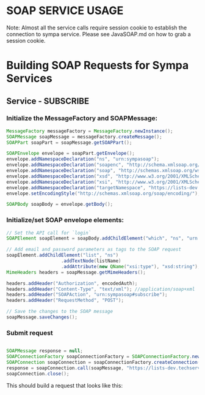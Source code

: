 # SOAP SERVICE USAGE

Note: Almost all the service calls require session cookie to establish the connection to sympa service. Please see JavaSOAP.md on how to grab a session cookie.

# Building SOAP Requests for Sympa Services

## Service - SUBSCRIBE
### Initialize the MessageFactory and SOAPMessage:
```java
MessageFactory messageFactory = MessageFactory.newInstance();
SOAPMessage soapMessage = messageFactory.createMessage();
SOAPPart soapPart = soapMessage.getSOAPPart();

SOAPEnvelope envelope = soapPart.getEnvelope();
envelope.addNamespaceDeclaration("ns", "urn:sympasoap");
envelope.addNamespaceDeclaration("soapenc", "http://schema.xmlsoap.org/soap/encoding/");
envelope.addNamespaceDeclaration("soap", "http://schemas.xmlsoap.org/wsdl/soap/");
envelope.addNamespaceDeclaration("xsd", "http://www.w3.org/2001/XMLSchema");
envelope.addNamespaceDeclaration("xsi", "http://www.w3.org/2001/XMLSchema-instance");
envelope.addNamespaceDeclaration("targetNamespace", "https://lists-dev.techservices.illinois.edu/lists/wsdl");
envelope.setEncodingStyle("http://schemas.xmlsoap.org/soap/encoding/");

SOAPBody soapBody = envelope.getBody();
```
### Initialize/set SOAP envelope elements:
```java
// Set the API call for `login`
SOAPElement soapElement = soapBody.addChildElement("which", "ns", "urn:sympasoap");

// Add email and password parameters as tags to the SOAP request
soapElement.addChildElement("list", "ns")
                    .addTextNode(listName)
                    .addAttribute(new QName("xsi:type"), "xsd:string");
MimeHeaders headers = soapMessage.getMimeHeaders();

headers.addHeader("Authorization", encodedAuth);
headers.addHeader("Content-Type", "text/xml"); //application/soap+xml
headers.addHeader("SOAPAction", "urn:sympasoap#subscribe"); 
headers.addHeader("RequestMethod", "POST");

// Save the changes to the SOAP message
soapMessage.saveChanges();
```
### Submit request

```java

SOAPMessage response = null;
SOAPConnectionFactory soapConnectionFactory = SOAPConnectionFactory.newInstance();
SOAPConnection soapConnection = soapConnectionFactory.createConnection();
response = soapConnection.call(soapMessage, "https://lists-dev.techservices.illinois.edu/sympasoap");
soapConnection.close();
```
This should build a request that looks like this:

```xml